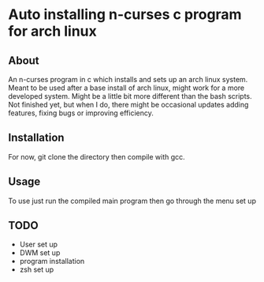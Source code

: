 # Auto installing n-curses c program for arch linux
## About
An n-curses program in c which installs and sets up an arch linux system. Meant to be used after a base install of arch linux, might work for a more developed system. Might be a little bit more different than the bash scripts. Not finished yet, but when I do, there might be occasional updates adding features, fixing bugs or improving efficiency.

## Installation
For now, git clone the directory then compile with gcc.

## Usage 
To use just run the compiled main program then go through the menu set up

## TODO
  - User set up
  - DWM set up
  - program installation
  - zsh set up
